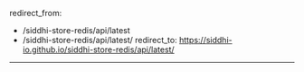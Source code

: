 redirect_from:
  - /siddhi-store-redis/api/latest
  - /siddhi-store-redis/api/latest/
redirect_to: https://siddhi-io.github.io/siddhi-store-redis/api/latest/
---
